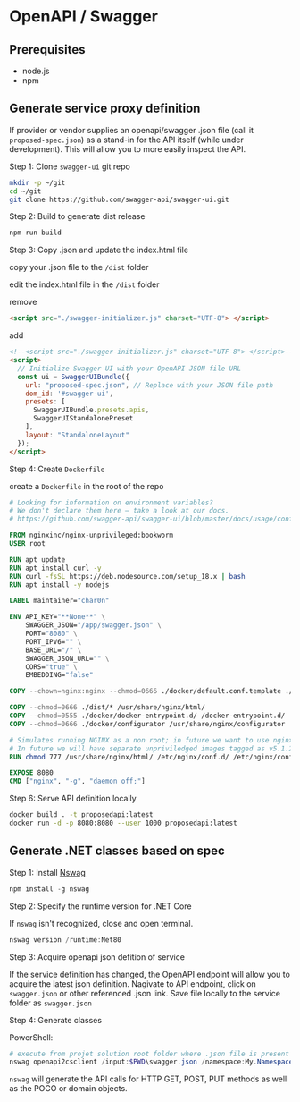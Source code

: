 # OpenAPI / Swagger

## Prerequisites
- node.js
- npm

## Generate service proxy definition
If provider or vendor supplies an openapi/swagger .json file (call it `proposed-spec.json`) as a stand-in for the API itself (while under development). This will allow you to more easily inspect the API.

Step 1: Clone `swagger-ui` git repo

```bash
mkdir -p ~/git
cd ~/git
git clone https://github.com/swagger-api/swagger-ui.git 
```

Step 2: Build to generate dist release

```bash
npm run build
```

Step 3: Copy .json and update the index.html file

copy your .json file to the `/dist` folder

edit the index.html file in the `/dist` folder

remove
```html
<script src="./swagger-initializer.js" charset="UTF-8"> </script>
```

add 
```html
<!--<script src="./swagger-initializer.js" charset="UTF-8"> </script>-->
<script>
  // Initialize Swagger UI with your OpenAPI JSON file URL
  const ui = SwaggerUIBundle({
    url: "proposed-spec.json", // Replace with your JSON file path
    dom_id: '#swagger-ui',
    presets: [
      SwaggerUIBundle.presets.apis,
      SwaggerUIStandalonePreset
    ],
    layout: "StandaloneLayout"
  });
</script>
```

Step 4: Create `Dockerfile`

create a `Dockerfile` in the root of the repo
```dockerfile
# Looking for information on environment variables?
# We don't declare them here — take a look at our docs.
# https://github.com/swagger-api/swagger-ui/blob/master/docs/usage/configuration.md

FROM nginxinc/nginx-unprivileged:bookworm
USER root

RUN apt update
RUN apt install curl -y
RUN curl -fsSL https://deb.nodesource.com/setup_18.x | bash
RUN apt install -y nodejs

LABEL maintainer="char0n"

ENV API_KEY="**None**" \
    SWAGGER_JSON="/app/swagger.json" \
    PORT="8080" \
    PORT_IPV6="" \
    BASE_URL="/" \
    SWAGGER_JSON_URL="" \
    CORS="true" \
    EMBEDDING="false"

COPY --chown=nginx:nginx --chmod=0666 ./docker/default.conf.template ./docker/cors.conf ./docker/embedding.conf /etc/nginx/templates/

COPY --chmod=0666 ./dist/* /usr/share/nginx/html/
COPY --chmod=0555 ./docker/docker-entrypoint.d/ /docker-entrypoint.d/
COPY --chmod=0666 ./docker/configurator /usr/share/nginx/configurator

# Simulates running NGINX as a non root; in future we want to use nginxinc/nginx-unprivileged.
# In future we will have separate unpriviledged images tagged as v5.1.2-unprivileged.
RUN chmod 777 /usr/share/nginx/html/ /etc/nginx/conf.d/ /etc/nginx/conf.d/default.conf /var/cache/nginx/ /var/run/

EXPOSE 8080
CMD ["nginx", "-g", "daemon off;"]
```

Step 6: Serve API definition locally
```bash
docker build . -t proposedapi:latest
docker run -d -p 8080:8080 --user 1000 proposedapi:latest
```

## Generate .NET classes based on spec

Step 1: Install [Nswag](https://www.npmjs.com/package/nswag)

```powershell
npm install -g nswag
```

Step 2: Specify the runtime version for .NET Core

If `nswag` isn't recognized, close and open terminal.
```powershell
nswag version /runtime:Net80
```

Step 3: Acquire openapi json defition of service

If the service definition has changed, the OpenAPI endpoint will allow you to acquire the latest json definition.
Nagivate to API endpoint, click on `swagger.json` or other referenced .json link. Save file locally to the service folder as `swagger.json`

Step 4: Generate classes

PowerShell:

```powershell
# execute from projet solution root folder where .json file is present
nswag openapi2csclient /input:$PWD\swagger.json /namespace:My.Namespace /output:$PWD\MyClassName.cs 
```

`nswag` will generate the API calls for HTTP GET, POST, PUT methods as well as the POCO or domain objects. 